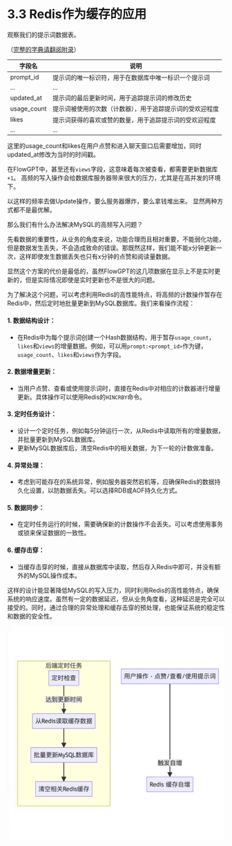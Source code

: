 # 3.3 Redis作为缓存的应用

观察我们的提示词数据表。&#x20;

（[完整的字典请翻阅附录](../../appendix/appendix-3-data-dict.md)）

| 字段名          | 说明                           |
| ------------ | ---------------------------- |
| prompt\_id   | 提示词的唯一标识符，用于在数据库中唯一标识一个提示词   |
| ...          | ...                          |
| updated\_at  | 提示词的最后更新时间，用于追踪提示词的修改历史      |
| usage\_count | 提示词被使用的次数（计数器），用于追踪提示词的受欢迎程度 |
| likes        | 提示词获得的喜欢或赞的数量，用于追踪提示词的受欢迎程度  |
| ...          | ...                          |

这里的usage\_count和likes在用户点赞和进入聊天窗口后需要增加，同时updated\_at修改为当时的时间戳。

在FlowGPT中，甚至还有`views`字段，这意味着每次被查看，都需要更新数据库 `+1`。 高频的写入操作会给数据库服务器带来很大的压力，尤其是在高并发的环境下。

以这样的频率去做Update操作，要么服务器爆炸，要么拿钱堆出来。 显然两种方式都不是最优解。

那么我们有什么办法解决MySQL的高频写入问题？

先看数据的重要性，从业务的角度来说，功能合理而且相对重要，不能弱化功能，但是数据发生丢失，不会造成致命的错误。那既然这样，我们能不能x分钟更新一次，这样即使发生数据丢失也只有x分钟的点赞和阅读量数据。

显然这个方案的代价是最低的，虽然FlowGPT的这几项数据在显示上不是实时更新的，但是实际情况即使是实时更新也不是很大的问题。

为了解决这个问题，可以考虑利用Redis的高性能特点，将高频的计数操作暂存在Redis中，然后定时地批量更新到MySQL数据库。我们来看操作流程：

#### 1. **数据结构设计**：

* 在Redis中为每个提示词创建一个Hash数据结构，用于暂存`usage_count`，`likes`和`views`的增量数据。例如，可以用`prompt:<prompt_id>`作为键，`usage_count`、`likes`和`views`作为字段。

#### 2. **数据增量更新**：

* 当用户点赞、查看或使用提示词时，直接在Redis中对相应的计数器进行增量更新。具体操作可以使用Redis的`HINCRBY`命令。

#### 3. **定时任务设计**：

* 设计一个定时任务，例如每5分钟运行一次，从Redis中读取所有的增量数据，并批量更新到MySQL数据库。
* 更新MySQL数据库后，清空Redis中的相关数据，为下一轮的计数做准备。

#### 4. **异常处理**：

* 考虑到可能存在的系统异常，例如服务器突然宕机等，应确保Redis的数据持久化设置，以防数据丢失。可以选择RDB或AOF持久化方式。

#### 5. **数据同步**：

* 在定时任务运行的时候，需要确保新的计数操作不会丢失。可以考虑使用事务或锁来保证数据的一致性。

#### 6. **缓存击穿**：

* 当缓存击穿的时候，直接从数据库中读取，然后存入Redis中即可，并没有额外的MySQL操作成本。

这样的设计能显著降低MySQL的写入压力，同时利用Redis的高性能特点，确保系统的响应速度。虽然有一定的数据延迟，但从业务角度看，这种延迟是完全可以接受的。同时，通过合理的异常处理和缓存击穿的预处理，也能保证系统的稳定性和数据的安全性。

<img src="../../.gitbook/assets/redis-prompt-update-and-write-to-db.png" alt="" data-size="original">
